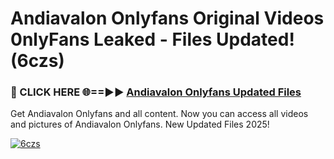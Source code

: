 # Andiavalon Onlyfans Original Videos 0nlyFans Leaked - Files Updated! (6czs)

<h3>🔴 CLICK HERE 🌐==►► <a href="https://tinyurl.com/2m67pmp6" rel="nofollow">Andiavalon Onlyfans Updated Files</a></h3>

Get Andiavalon Onlyfans and all content. Now you can access all videos and pictures of Andiavalon Onlyfans. New Updated Files 2025!

[![6czs](https://i.imgur.com/H4QAA4z.gif)](https://tinyurl.com/2m67pmp6)